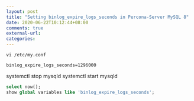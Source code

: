 ```yaml
---
layout: post
title: "Setting binlog_expire_logs_seconds in Percona-Server MySQL 8"
date: 2020-06-22T10:12:44+08:00
comments: true
external-url:
categories:
---
```


`vi /etc/my.conf`

```text my.conf
binlog_expire_logs_seconds=1296000
```

systemctl stop mysqld
systemctl start mysqld

```sql
select now();
show global variables like 'binlog_expire_logs_seconds';
```
